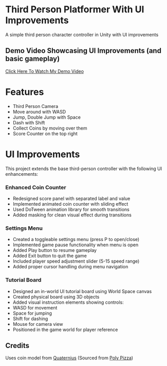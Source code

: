 # Third Person Platformer With UI Improvements
A simple third person character controller in Unity with UI improvements

## Demo Video Showcasing UI Improvements (and basic gameplay)

[Click Here To Watch My Demo Video](https://youtu.be/N1wZ2LQis6Y)



# Features
- Third Person Camera
- Move around with WASD
- Jump, Double Jump with Space
- Dash with Shift
- Collect Coins by moving over them
- Score Counter on the top right

# UI Improvements
This project extends the base third-person controller with the following UI enhancements:

### Enhanced Coin Counter
- Redesigned score panel with separated label and value
- Implemented animated coin counter with sliding effect
- Used DoTween animation library for smooth transitions
- Added masking for clean visual effect during transitions

### Settings Menu
- Created a toggleable settings menu (press P to open/close)
- Implemented game pause functionality when menu is open
- Added Play button to resume gameplay
- Added Exit button to quit the game
- Included player speed adjustment slider (5-15 speed range)
- Added proper cursor handling during menu navigation

### Tutorial Board
- Designed an in-world UI tutorial board using World Space canvas
- Created physical board using 3D objects
- Added visual instruction elements showing controls:
 - WASD for movement
 - Space for jumping
 - Shift for dashing
 - Mouse for camera view
- Positioned in the game world for player reference

## Credits
Uses coin model from [Quaternius](https://quaternius.com/) (Sourced from [Poly Pizza](https://poly.pizza/m/QHZtj94fvh))


